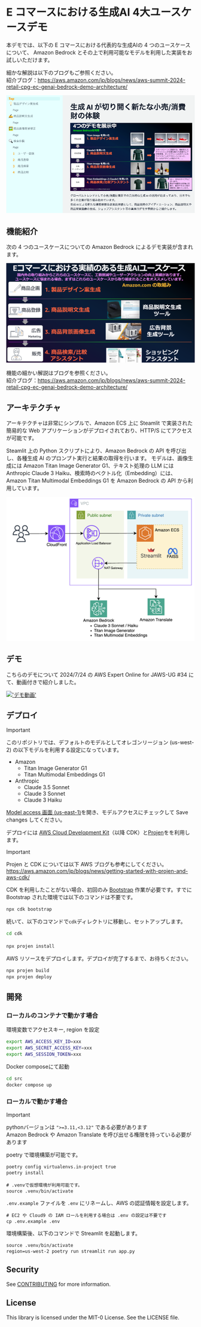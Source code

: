 # E コマースにおける生成AI 4大ユースケースデモ

本デモでは、以下の E コマースにおける代表的な生成AIの 4 つのユースケースについて、 Amazon Bedrock とその上で利用可能なモデルを利用した実装をお試しいただけます。

細かな解説は以下のブログもご参照ください。  
紹介ブログ：https://aws.amazon.com/jp/blogs/news/aws-summit-2024-retail-cpg-ec-genai-bedrock-demo-architecture/

![alt text](./img/streamlit-image.png)


## 機能紹介
次の 4 つのユースケースについての Amazon Bedrock によるデモ実装が含まれます。  

![alt text](img/usecase.png)

機能の細かい解説はブログを参照ください。  
紹介ブログ：https://aws.amazon.com/jp/blogs/news/aws-summit-2024-retail-cpg-ec-genai-bedrock-demo-architecture/

## アーキテクチャ
アーキテクチャは非常にシンプルで、Amazon ECS 上に Steamlit で実装された簡易的な Web アプリケーションがデプロイされており、HTTP/S にてアクセスが可能です。

Steamlit 上の Python スクリプトにより、Amazon Bedrock の API を呼び出し、各種生成 AI のプロンプト実行と結果の取得を行います。
モデルは、画像生成には Amazon Titan Image Generator G1、テキスト処理の LLM には Anthropic Claude 3 Haiku、検索時のベクトル化（Embedding）には、 Amazon Titan Multimodal Embeddings G1 を Amazon Bedrock の API から利用しています。

![picture 1](./img/Architecture.png)  

## デモ
こちらのデモについて 2024/7/24 の AWS Expert Online  for JAWS-UG #34 にて、動画付きで紹介しました。  

[!['デモ動画'](https://img.youtube.com/vi/6Ud6GgnrU6o/0.jpg)](https://youtu.be/6Ud6GgnrU6o?t=840)


## デプロイ
> [!IMPORTANT]  
> このリポジトリでは、デフォルトのモデルとしてオレゴンリージョン (us-west-2) の以下モデルを利用する設定になっています。  
> - Amazon
>   - Titan Image Generator G1
>   - Titan Multimodal Embeddings G1
> - Anthropic 
>   - Claude 3.5 Sonnet
>   - Claude 3 Sonnet
>   - Claude 3 Haiku  
> 
> [Model access 画面 (us-east-1)](https://us-west-2.console.aws.amazon.com/bedrock/home?region=us-west-2#/modelaccess)を開き、モデルアクセスにチェックして Save changes してください。


デプロイには [AWS Cloud Development Kit](https://aws.amazon.com/jp/cdk/)（以降 CDK）と[Projen](https://github.com/projen/projen)をを利用します。  

> [!IMPORTANT]  
> Projen と CDK については以下 AWS ブログも参考にしてください。  
> https://aws.amazon.com/jp/blogs/news/getting-started-with-projen-and-aws-cdk/  

CDK を利用したことがない場合、初回のみ [Bootstrap](https://docs.aws.amazon.com/ja_jp/cdk/v2/guide/bootstrapping.html) 作業が必要です。すでに Bootstrap された環境では以下のコマンドは不要です。

```bash
npx cdk bootstrap
```

続いて、以下のコマンドで`cdk`ディレクトリに移動し、セットアップします。  

```bash
cd cdk

npx projen install
```

AWS リソースをデプロイします。デプロイが完了するまで、お待ちください。  

```bash
npx projen build
npx projen deploy
```

## 開発

### ローカルのコンテナで動かす場合

環境変数でアクセスキー, region を設定

```bash
export AWS_ACCESS_KEY_ID=xxx
export AWS_SECRET_ACCESS_KEY=xxx
export AWS_SESSION_TOKEN=xxx
```

Docker composeにて起動
```bash
cd src
docker compose up
```

### ローカルで動かす場合

> [!IMPORTANT]  
>pythonバージョンは `">=3.11,<3.12"` である必要があります  
>Amazon Bedrock や Amazon Translate を呼び出せる権限を持っている必要があります  

poetry で環境構築が可能です。  
```
poetry config virtualenvs.in-project true
poetry install

# .venvで仮想環境が利用可能です。
source .venv/bin/activate
```

`.env.example` ファイルを `.env` にリネームし、AWS の認証情報を設定します。
```
# EC2 や Cloud9 の IAM ロールを利用する場合は .env の設定は不要です
cp .env.example .env
```

環境構築後、以下のコマンドで Streamlit を起動します。

```
source .venv/bin/activate
region=us-west-2 poetry run streamlit run app.py
```

## Security

See [CONTRIBUTING](CONTRIBUTING.md#security-issue-notifications) for more information.

## License

This library is licensed under the MIT-0 License. See the LICENSE file.

